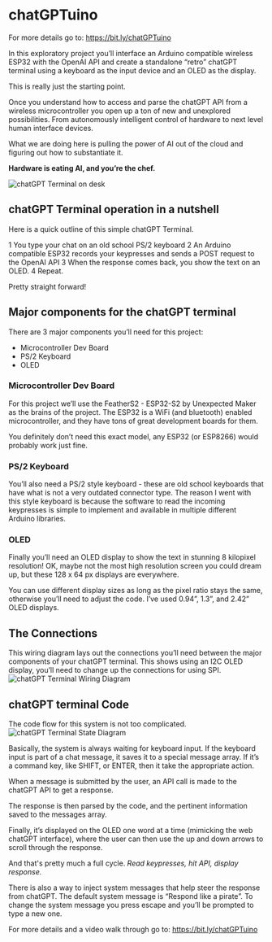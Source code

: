
# chatGPTuino

For more details go to: https://bit.ly/chatGPTuino

In this exploratory project you’ll interface an Arduino compatible wireless ESP32 with the OpenAI API and create a standalone “retro” chatGPT terminal using a keyboard as the input device and an OLED as the display.

This is really just the starting point.  

Once you understand how to access and parse the chatGPT API from a wireless microcontroller you open up a ton of new and unexplored possibilities. From autonomously intelligent control of hardware to next level human interface devices.  

What we are doing here is pulling the power of AI out of the cloud and figuring out how to substantiate it.

__Hardware is eating AI, and you’re the chef.__

![chatGPT Terminal on desk](https://www.programmingelectronics.com/wp-content/uploads/2023/06/chatGPT-Terminal-2-1024x768.jpg)

## chatGPT Terminal operation in a nutshell
Here is a quick outline of this simple chatGPT Terminal.

1 You type your chat on an old school PS/2 keyboard
2 An Arduino compatible ESP32 records your keypresses and sends a POST request to the OpenAI API
3 When the response comes back, you show the text on an OLED.
4 Repeat.

Pretty straight forward!

## Major components for the chatGPT terminal

There are 3 major components you’ll need for this project:  

* Microcontroller Dev Board
* PS/2 Keyboard
* OLED

### Microcontroller Dev Board

For this project we’ll use the FeatherS2 - ESP32-S2 by Unexpected Maker as the brains of the project.  The ESP32 is a WiFi (and bluetooth) enabled microcontroller, and they have tons of great development boards for them.

You definitely don’t need this exact model, any ESP32 (or ESP8266) would probably work just fine.  

### PS/2 Keyboard

You’ll also need a PS/2 style keyboard - these are old school keyboards that have what is not a very outdated connector type.  The reason I went with this style keyboard is because the software to read the incoming keypresses is simple to implement and available in multiple different Arduino libraries.

### OLED

Finally you’ll need an OLED display to show the text in stunning 8 kilopixel resolution!  OK, maybe not the most high resolution screen you could dream up, but these 128 x 64 px displays are everywhere.

You can use different display sizes as long as the pixel ratio stays the same, otherwise you’ll need to adjust the code.  I’ve used 0.94”, 1.3”, and 2.42” OLED displays.

## The Connections

This wiring diagram lays out the connections you’ll need between the major components of your chatGPT terminal.  This shows using an I2C OLED display, you’ll need to change up the connections for using SPI. 
![chatGPT Terminal Wiring Diagram](https://www.programmingelectronics.com/wp-content/uploads/2023/06/image7.png)


## chatGPT terminal Code
The code flow for this system is not too complicated.
![chatGPT Terminal State Diagram](https://www.programmingelectronics.com/wp-content/uploads/2023/06/image1.png)

Basically, the system is always waiting for keyboard input.  If the keyboard input is part of a chat message, it saves it to a special message array.  If it’s a command key, like SHIFT, or ENTER, then it take the appropriate action.

When a message is submitted by the user, an API call is made to the chatGPT API to get a response.

The response is then parsed by the code, and the pertinent information saved to the messages array.

Finally, it’s displayed on the OLED one word at a time (mimicking the web chatGPT interface), where the user can then use the up and down arrows to scroll through the response.

And that's pretty much a full cycle.  _Read keypresses, hit API, display response._

There is also a way to inject system messages that help steer the response from chatGPT.  The default system message is “Respond like a pirate”.  To change the system message you press escape and you’ll be prompted to type a new one.

For more details and a video walk through go to: https://bit.ly/chatGPTuino
